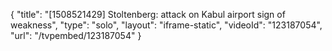 {
    "title": "[1508521429] Stoltenberg: attack on Kabul airport sign of weakness",
    "type": "solo",
    "layout": "iframe-static",
    "videoId": "123187054",
    "url": "\/tvpembed\/123187054"
}